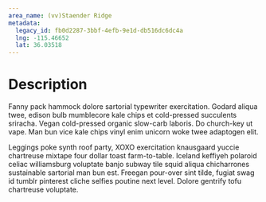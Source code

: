 ```yaml
---
area_name: (vv)Staender Ridge
metadata:
  legacy_id: fb0d2287-3bbf-4efb-9e1d-db516dc6dc4a
  lng: -115.46652
  lat: 36.03518
---
```

# Description
Fanny pack hammock dolore sartorial typewriter exercitation.  Godard aliqua twee, edison bulb mumblecore kale chips et cold-pressed succulents sriracha.  Vegan cold-pressed organic slow-carb laboris.  Do church-key ut vape.  Man bun vice kale chips vinyl enim unicorn woke twee adaptogen elit.

Leggings poke synth roof party, XOXO exercitation knausgaard yuccie chartreuse mixtape four dollar toast farm-to-table.  Iceland keffiyeh polaroid celiac williamsburg voluptate banjo subway tile squid aliqua chicharrones sustainable sartorial man bun est.  Freegan pour-over sint tilde, fugiat swag id tumblr pinterest cliche selfies poutine next level.  Dolore gentrify tofu chartreuse voluptate.
